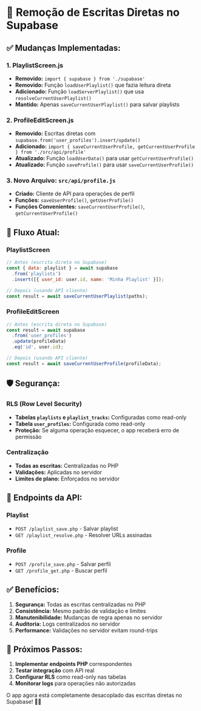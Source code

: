# 🚫 Remoção de Escritas Diretas no Supabase

## ✅ **Mudanças Implementadas:**

### 1. **PlaylistScreen.js**
- **Removido:** `import { supabase } from './supabase'`
- **Removido:** Função `loadUserPlaylist()` que fazia leitura direta
- **Adicionado:** Função `loadServerPlaylist()` que usa `resolveCurrentUserPlaylist()`
- **Mantido:** Apenas `saveCurrentUserPlaylist()` para salvar playlists

### 2. **ProfileEditScreen.js**
- **Removido:** Escritas diretas com `supabase.from('user_profiles').insert/update()`
- **Adicionado:** `import { saveCurrentUserProfile, getCurrentUserProfile } from './src/api/profile'`
- **Atualizado:** Função `loadUserData()` para usar `getCurrentUserProfile()`
- **Atualizado:** Função `saveProfile()` para usar `saveCurrentUserProfile()`

### 3. **Novo Arquivo: `src/api/profile.js`**
- **Criado:** Cliente de API para operações de perfil
- **Funções:** `saveUserProfile()`, `getUserProfile()`
- **Funções Convenientes:** `saveCurrentUserProfile()`, `getCurrentUserProfile()`

## 🔄 **Fluxo Atual:**

### PlaylistScreen
```javascript
// Antes (escrita direta no Supabase)
const { data: playlist } = await supabase
  .from('playlists')
  .insert([{ user_id: user.id, name: 'Minha Playlist' }]);

// Depois (usando API cliente)
const result = await saveCurrentUserPlaylist(paths);
```

### ProfileEditScreen
```javascript
// Antes (escrita direta no Supabase)
const result = await supabase
  .from('user_profiles')
  .update(profileData)
  .eq('id', user.id);

// Depois (usando API cliente)
const result = await saveCurrentUserProfile(profileData);
```

## 🛡️ **Segurança:**

### RLS (Row Level Security)
- **Tabelas `playlists` e `playlist_tracks`:** Configuradas como read-only
- **Tabela `user_profiles`:** Configurada como read-only
- **Proteção:** Se alguma operação esquecer, o app receberá erro de permissão

### Centralização
- **Todas as escritas:** Centralizadas no PHP
- **Validações:** Aplicadas no servidor
- **Limites de plano:** Enforçados no servidor

## 📡 **Endpoints da API:**

### Playlist
- `POST /playlist_save.php` - Salvar playlist
- `GET /playlist_resolve.php` - Resolver URLs assinadas

### Profile
- `POST /profile_save.php` - Salvar perfil
- `GET /profile_get.php` - Buscar perfil

## ✅ **Benefícios:**

1. **Segurança:** Todas as escritas centralizadas no PHP
2. **Consistência:** Mesmo padrão de validação e limites
3. **Manutenibilidade:** Mudanças de regra apenas no servidor
4. **Auditoria:** Logs centralizados no servidor
5. **Performance:** Validações no servidor evitam round-trips

## 🚀 **Próximos Passos:**

1. **Implementar endpoints PHP** correspondentes
2. **Testar integração** com API real
3. **Configurar RLS** como read-only nas tabelas
4. **Monitorar logs** para operações não autorizadas

O app agora está completamente desacoplado das escritas diretas no Supabase! 🎵✨
